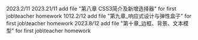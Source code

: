 2023.2/11
2023.21/11 add file "第八章 CSS3简介及新增选择器" for first job\teacher homework
1012.2/12 add file "第九章_响应式设计与弹性盒子" for first job\teacher homework
2023.8/12 add file "第十章_边框、背景、文本模型" for first job\teacher homework
